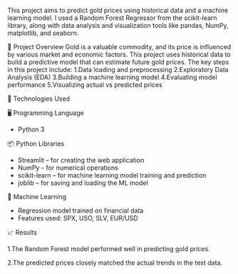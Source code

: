 This project aims to predict gold prices using historical data and a machine learning model. I used a Random Forest Regressor from the scikit-learn library, along with data analysis and visualization tools like pandas, NumPy, matplotlib, and seaborn.

📌 Project Overview
Gold is a valuable commodity, and its price is influenced by various market and economic factors. This project uses historical data to build a predictive model that can estimate future gold prices.
The key steps in this project include:
1.Data loading and preprocessing
2.Exploratory Data Analysis (EDA)
3.Building a machine learning model
4.Evaluating model performance
5.Visualizing actual vs predicted prices

🔧 Technologies Used

 🖥️ Programming Language
- Python 3

📦 Python Libraries
- Streamlit – for creating the web application
- NumPy – for numerical operations
- scikit-learn – for machine learning model training and prediction
- joblib – for saving and loading the ML model


🧠 Machine Learning
- Regression model trained on financial data
- Features used: SPX, USO, SLV, EUR/USD

📈 Results

1.The Random Forest model performed well in predicting gold prices.

2.The predicted prices closely matched the actual trends in the test data.
